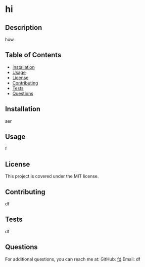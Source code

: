 
  
  # hi
  
  ## Description
  how
  
  ## Table of Contents
  - [Installation](#installation)
  - [Usage](#usage)
  - [License](#license)
  - [Contributing](#contributing)
  - [Tests](#tests)
  - [Questions](#questions)
  
  ## Installation
  aer
  
  ## Usage
  f
  
  ## License
  This project is covered under the MIT license.
  
  ## Contributing
  df
  
  ## Tests
  df
  
  ## Questions
  For additional questions, you can reach me at:
  GitHub: [fd](https://github.com/fd)
  Email: df
      